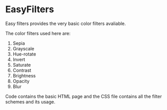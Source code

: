 # EasyFilters

Easy filters provides the very basic color filters avaliable. 

The color filters used here are:

1. Sepia
2. Grayscale 
3. Hue-rotate 
4. Invert 
5. Saturate
6. Contrast 
7. Brightness 
8. Opacity 
9. Blur 

Code contains the basic HTML page and the CSS file contains all the filter schemes and its usage.
